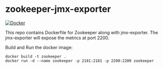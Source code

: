 # zookeeper-jmx-exporter
[![Docker](https://github.com/yogeshraj-au/zookeeper-jmx-exporter/actions/workflows/docker-image.yml/badge.svg)](https://github.com/yogeshraj-au/zookeeper-jmx-exporter/actions/workflows/docker-image.yml)

This repo contains Dockerfile for Zookeeper along with jmx-exporter. The jmx-exporter will expose the metrics at port 2200.

Build and Run the docker image:

```
docker build -t zookeeper .
docker run -d --name zookeeper -p 2181:2181 -p 2200:2200 zookeeper
``` 


